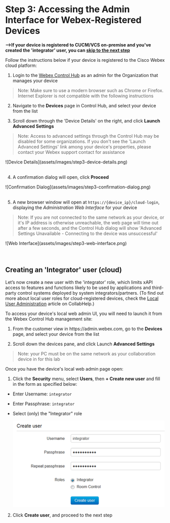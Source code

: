 # Step 3: Accessing the Admin Interface for Webex-Registered Devices

**-->If your device is registered to CUCM/VCS on-premise and you've created the 'integrator' user, you can [skip to the next step](https://learninglabs.cisco.com/lab/collab-xapi-intro/step/4)**

Follow the instructions below if your device is registered to the Cisco Webex cloud platform:

1. Login to the [Webex Control Hub](https://admin.webex.com) as an admin for the Organization that manages your device
  > Note: Make sure to use a modern browser such as Chrome or Firefox. Internet Explorer is not compatible with the following instructions

2. Navigate to the **Devices** page in Control Hub, and select your device from the list

3. Scroll down through the 'Device Details' on the right, and click  **Launch Advanced Settings**
  >Note: Access to advanced settings through the Control Hub may be disabled for some organizations. If you don't see the 'Launch Advanced Settings' link among your device's properties, please contact your Webex support contact for assistance  

  <div align="left">![Device Details](assets/images/step3-device-details.png)</div><br/>

4. A confirmation dialog will open, click **Proceed**
<div align="left">![Confirmation Dialog](assets/images/step3-confirmation-dialog.png)</div><br/>

5. A new browser window will open at `https://{device_ip}/cloud-login`, displaying the _Administration Web Interface_ for your device
  >Note: If you are not connected to the same network as your device, or it's IP address is otherwise unreachable, the web page will time out after a few seconds, and the Control Hub dialog will show 'Advanced Settings Unavailable - Connecting to the device was unsuccessful'  

  <div align="left">![Web Interface](assets/images/step3-web-interface.png)</div><br/><br/>

## Creating an 'Integrator' user (cloud)

Let’s now create a new user with the 'integrator' role, which limits xAPI access to features and functions likely to be used by applications and third-party control systems deployed by system integrators/partners.  (To find out more about local user roles for cloud-registered devices, check the [Local User Administration](https://collaborationhelp.cisco.com/article/en-us/DOC-17938) article on CollabHelp.)

To access your device's local web admin UI, you will need to launch it from the Webex Control Hub management site:

1. From the customer view in https:/​/​admin.webex.com, go to the **Devices** page, and select your device from the list

1. Scroll down the devices pane, and click Launch **Advanced Settings**

>Note: your PC must be on the same network as your collaboration device in for this lab

Once you have the device's local web admin page open:

1. Click the **Security** menu, select **Users**, then **+ Create new user** and fill in the form as specified below:

  - Enter Username: `integrator`
  - Enter Passphrase: `integrator`
  - Select (only) the "Integrator" role

    ![New user](assets/images/step3-integrator-user.png)

2. Click **Create user**, and proceed to the next step
